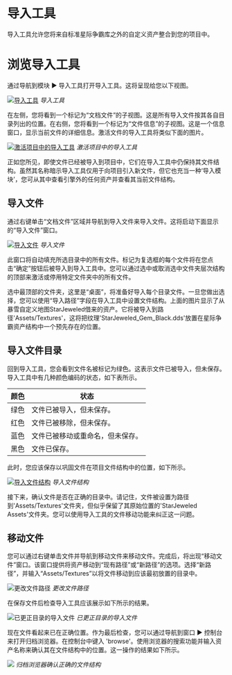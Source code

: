 # 导入工具

导入工具允许您将来自标准星际争霸库之外的自定义资产整合到您的项目中。

# 浏览导入工具

通过导航到模块 ▶︎ 导入工具打开导入工具。这将呈现给您以下视图。

[![导入工具](./resources/014_The_Importer01.png)](./resources/014_The_Importer01.png)
*导入工具*

在左侧，您将看到一个标记为“文档文件”的子视图。这是所有导入文件按其各自目录列出的位置。在右侧，您将看到一个标记为“文件信息”的子视图。这是一个信息窗口，显示当前文件的详细信息。激活文件的导入工具将类似下面的图片。

[![激活项目中的导入工具](./resources/014_The_Importer02.png)](./resources/014_The_Importer02.png)
*激活项目中的导入工具*

正如您所见，即使文件已经被导入到项目中，它们在导入工具中仍保持其文件结构。虽然其名称暗示导入工具仅用于向项目引入新文件，但它也充当一种‘导入模块’，您可从其中查看引擎外的任何资产并查看其当前文件结构。

## 导入文件

通过右键单击“文档文件”区域并导航到导入文件来导入文件。这将启动下面显示的“导入文件”窗口。

[![导入文件](./resources/014_The_Importer03.png)](./resources/014_The_Importer03.png)
*导入文件*

此窗口将自动填充所选目录中的所有文件。标记为复选框的每个文件将在您点击“确定”按钮后被导入到导入工具中。您可以通过选中或取消选中文件夹层次结构的顶部来激活或停用特定文件夹中的所有文件。

选中最顶部的文件夹，这里是“桌面”，将准备好导入每个目录文件。一旦您做出选择，您可以使用“导入路径”字段在导入工具中设置文件结构。上面的图片显示了从暴雪自定义地图StarJeweled借来的资产。它将被导入到路径'Assets/Textures'，这将把纹理'StarJeweled\_Gem\_Black.dds'放置在星际争霸资产结构中一个预先存在的位置。

## 导入文件目录

回到导入工具，您会看到文件名被标记为绿色。这表示文件已被导入，但未保存。导入工具中有几种颜色编码的状态，如下表所示。

| 颜色  | 状态                                       |
| ----- | ------------------------------------------ |
| 绿色  | 文件已被导入，但未保存。                   |
| 红色  | 文件已被移除，但未保存。                   |
| 蓝色  | 文件已被移动或重命名，但未保存。           |
| 黑色  | 文件已保存。                               |

此时，您应该保存以巩固文件在项目文件结构中的位置，如下所示。

[![导入文件结构](./resources/014_The_Importer04.png)](./resources/014_The_Importer04.png)
*导入文件结构*

接下来，确认文件是否在正确的目录中。请记住，文件被设置为路径到'Assets/Textures'文件夹，但似乎保留了其原始位置的'StarJeweled Assets'文件夹。您可以使用导入工具的文件移动功能来纠正这一问题。

## 移动文件

您可以通过右键单击文件并导航到移动文件来移动文件。完成后，将出现“移动文件”窗口。该窗口提供将资产移动到“现有路径”或“新路径”的选项。选择“新路径”，并输入“Assets/Textures”以将文件移动到应该最初放置的目录中。

![更改文件路径](./resources/014_The_Importer05.png)
*更改文件路径*

在保存文件后检查导入工具应该展示如下所示的结果。

![已更正目录的导入文件](./resources/014_The_Importer06.png)
*已更正目录的导入文件*

现在文件看起来已在正确位置。作为最后检查，您可以通过导航到窗口 ▶︎ 控制台来打开归档浏览器。在控制台中键入 'browse'。使用浏览器的搜索功能并输入资产名称来确认其在文件结构中的位置。这一操作的结果如下所示。

![](./resources/014_The_Importer07.png)
*归档浏览器确认正确的文件结构*